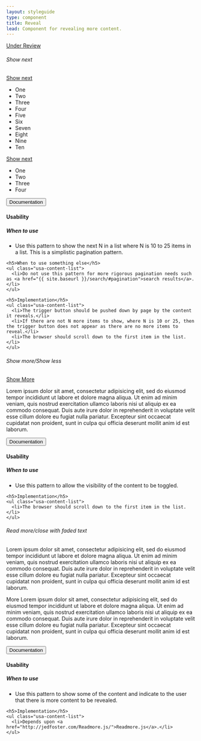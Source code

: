 ```yaml
---
layout: styleguide
type: component
title: Reveal
lead: Component for revealing more content.
---
```


<a href="{{ site.baseurl }}/getting-started/#maturity" class="usa-label maturity under_review">
  Under Review
</a>

<div class="preview">
  <h6 class="usa-heading-alt">Show next</h6>
  <div class="usajobs-show-next" data-object="reveal">
    <a href="#next" class="usa-button usa-button-outline usajobs-show-next__trigger" aria-expanded="false" aria-controls="next-content-1" data-behavior="reveal.show-next">
      Show next
    </a>
    <div id="next-content-1" aria-hidden="true" class="usa-accordion-content">
      <ul class="usa-content-list">
        <li>One</li>
        <li>Two</li>
        <li>Three</li>
        <li>Four</li>
        <li>Five</li>
        <li>Six</li>
        <li>Seven</li>
        <li>Eight</li>
        <li>Nine</li>
        <li>Ten</li>
      </ul>
      <a href="#next" class="usa-button usa-button-outline usajobs-show-next__trigger" aria-expanded="false" aria-controls="next-content-2" data-behavior="reveal.show-next">
        Show next
      </a>
    </div>
    <div id="next-content-2" aria-hidden="true" class="usa-accordion-content">
      <ul class="usa-content-list">
        <li>One</li>
        <li>Two</li>
        <li>Three</li>
        <li>Four</li>
      </ul>
    </div>
  </div>
</div>

<div class="usa-accordion-bordered usa-accordion-docs">
  <button class="usa-button-unstyled usa-accordion-button"
      aria-expanded="true" aria-controls="doc-0">
    Documentation
  </button>
  <div id="doc-0" aria-hidden="false" class="usa-accordion-content">
    <h4 class="usa-heading">Usability</h4>
    <h5>When to use</h5>
    <ul class="usa-content-list">
      <li>Use this pattern to show the next N in a list where N is 10 to 25 items in a list. This is a simplistic pagination pattern.</li>
    </ul>

    <h5>When to use something else</h5>
    <ul class="usa-content-list">
      <li>Do not use this pattern for more rigorous pagination needs such as <a href="{{ site.baseurl }}/search/#pagination">search results</a>.</li>
    </ul>

    <h5>Implementation</h5>
    <ul class="usa-content-list">
      <li>The trigger button should be pushed down by page by the content it reveals.</li>
      <li>If there are not N more items to show, where N is 10 or 25, then the trigger button does not appear as there are no more items to reveal.</li>
      <li>The browser should scroll down to the first item in the list.</li>
    </ul>
  </div>
</div>

<div class="preview">
  <h6 class="usa-heading-alt">Show more/Show less</h6>
  <div class="usajobs-show-more" data-object="reveal">
    <a href="#more-less" class="usa-button usa-button-outline usajobs-show-more__trigger" aria-expanded="false" aria-controls="more-applications" data-behavior="reveal.show-toggle">
      Show <span data-toggle-text="Less">More</span>
    </a>
    <div id="more-applications" aria-hidden="true" class="usa-accordion-content">
      <p>
        Lorem ipsum dolor sit amet, consectetur adipisicing elit, sed do eiusmod
        tempor incididunt ut labore et dolore magna aliqua. Ut enim ad minim veniam,
        quis nostrud exercitation ullamco laboris nisi ut aliquip ex ea commodo
        consequat. Duis aute irure dolor in reprehenderit in voluptate velit esse
        cillum dolore eu fugiat nulla pariatur. Excepteur sint occaecat cupidatat non
        proident, sunt in culpa qui officia deserunt mollit anim id est laborum.
      </p>
    </div>
  </div>
</div>

<div class="usa-accordion-bordered usa-accordion-docs">
  <button class="usa-button-unstyled usa-accordion-button"
      aria-expanded="true" aria-controls="doc-1">
    Documentation
  </button>
  <div id="doc-1" aria-hidden="false" class="usa-accordion-content">
    <h4 class="usa-heading">Usability</h4>
    <h5>When to use</h5>
    <ul class="usa-content-list">
      <li>Use this pattern to allow the visibility of the content to be toggled.</li>
    </ul>

    <h5>Implementation</h5>
    <ul class="usa-content-list">
      <li>The browser should scroll down to the first item in the list.</li>
    </ul>
  </div>
</div>

<div class="preview">
  <h6 class="usa-heading-alt">Read more/close with faded text</h6>
  <div class="usajobs-read-more" data-object="reveal-more">
    <p>
      Lorem ipsum dolor sit amet, consectetur adipisicing elit, sed do eiusmod tempor incididunt ut labore et dolore magna aliqua. Ut enim ad minim veniam, quis nostrud exercitation ullamco laboris nisi ut aliquip ex ea commodo consequat. Duis aute irure dolor in reprehenderit in voluptate velit esse cillum dolore eu fugiat nulla pariatur. Excepteur sint occaecat cupidatat non proident, sunt in culpa qui officia deserunt mollit anim id est laborum.
    </p>
    <p>
      More Lorem ipsum dolor sit amet, consectetur adipisicing elit, sed do eiusmod tempor incididunt ut labore et dolore magna aliqua. Ut enim ad minim veniam, quis nostrud exercitation ullamco laboris nisi ut aliquip ex ea commodo consequat. Duis aute irure dolor in reprehenderit in voluptate velit esse cillum dolore eu fugiat nulla pariatur. Excepteur sint occaecat cupidatat non proident, sunt in culpa qui officia deserunt mollit anim id est laborum.
    </p>
  </div>
</div>

<div class="usa-accordion-bordered usa-accordion-docs">
  <button class="usa-button-unstyled usa-accordion-button"
      aria-expanded="true" aria-controls="doc-2">
    Documentation
  </button>
  <div id="doc-2" aria-hidden="false" class="usa-accordion-content">
    <h4 class="usa-heading">Usability</h4>
    <h5>When to use</h5>
    <ul class="usa-content-list">
      <li>Use this pattern to show some of the content and indicate to the user that there is more content to be revealed.</li>
    </ul>

    <h5>Implementation</h5>
    <ul class="usa-content-list">
      <li>Depends upon <a href="http://jedfoster.com/Readmore.js/">Readmore.js</a>.</li>
    </ul>
  </div>
</div>
